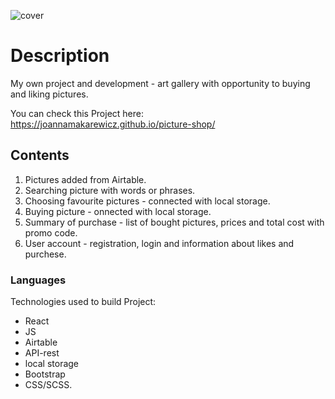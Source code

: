 ![cover](https://joannamakarewicz.github.io/hotels/background.jpg)
# Description

My own project and development - art gallery with opportunity to buying and liking pictures.

You can check this Project here: https://joannamakarewicz.github.io/picture-shop/

## Contents

1. Pictures added from Airtable.
2. Searching picture with words or phrases.
3. Choosing favourite pictures - connected with local storage.
5. Buying picture - onnected with local storage.
6. Summary of purchase - list of bought pictures, prices and total cost with promo code.
7. User account - registration, login and information about likes and purchese.

### Languages

Technologies used to build Project: 
- React
- JS
- Airtable
- API-rest
- local storage
- Bootstrap
- CSS/SCSS.
